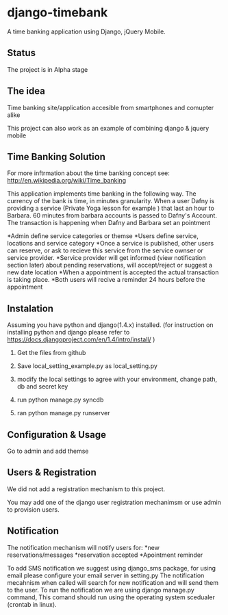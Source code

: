 django-timebank
===============
A time banking application using Django, jQuery Mobile. 

Status
-------
The project is in Alpha stage

The idea
---------
Time banking site/application accesible from smartphones and comupter alike

This project can also work as an example of combining django & jquery mobile

Time Banking Solution
---------------------
For more inftrmation about the time banking concept see:
http://en.wikipedia.org/wiki/Time_banking

This application implements time banking in the following way. 
The currency of the bank is time, in minutes granularity. When a user Dafny is providing a service (Private Yoga lesson for example ) that last an hour to Barbara. 60 minutes from barbara accounts is passed to Dafny's Account.
The transaction is happening when Dafny and Barbara set an pointment
 
*Admin define service categories or themse
*Users define service, locations and service category
*Once a service is published, other users can reserve, or ask to recieve this service from the service ownser or service provider.
*Service provider will get informed (view notification section later) about pending reservations, will accept/reject or suggest a new date location
*When a appointment is accepted the actual transaction is taking place. 
*Both users will recive a reminder 24 hours before the appointment
 


Instalation
-----------

Assuming you have python and django(1.4.x) installed. (for instruction on installing python and django please refer to https://docs.djangoproject.com/en/1.4/intro/install/ )

1. Get the files from github

2. Save local_setting_example.py as local_setting.py

3. modify the local settings to agree with your environment, change path, db and secret key

4. run python manage.py syncdb

5. ran python manage.py runserver 

Configuration & Usage
---------------------
Go to admin and add themse



Users & Registration
-------------------
We did not add a registration mechanism to this project.

You may add one of the django user registration mechanimsm or use admin to provision users.

Notification
-------------
The notification mechanism will notify users for:
*new reservations/messages
*reservation accepted 
*Apointment reminder

To add SMS notification we suggest using django_sms package, for using email please configure your email server in setting.py
The notification mecahnism when called will search for new notification and will send them to the user. 
To run the notification we are using django manage.py command, This comand should run using the operating system scedualer (crontab in linux). 



 